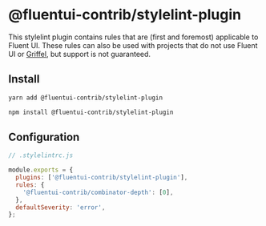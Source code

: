 # @fluentui-contrib/stylelint-plugin

This stylelint plugin contains rules that are (first and foremost) applicable to Fluent UI. These rules
can also be used with projects that do not use Fluent UI or [Griffel](https://griffel.js.org/), but support
is not guaranteed.

## Install

```sh
yarn add @fluentui-contrib/stylelint-plugin

npm install @fluentui-contrib/stylelint-plugin
```

## Configuration

```js
// .stylelintrc.js

module.exports = {
  plugins: ['@fluentui-contrib/stylelint-plugin'],
  rules: {
    '@fluentui-contrib/combinator-depth': [0],
  },
  defaultSeverity: 'error',
};
```
